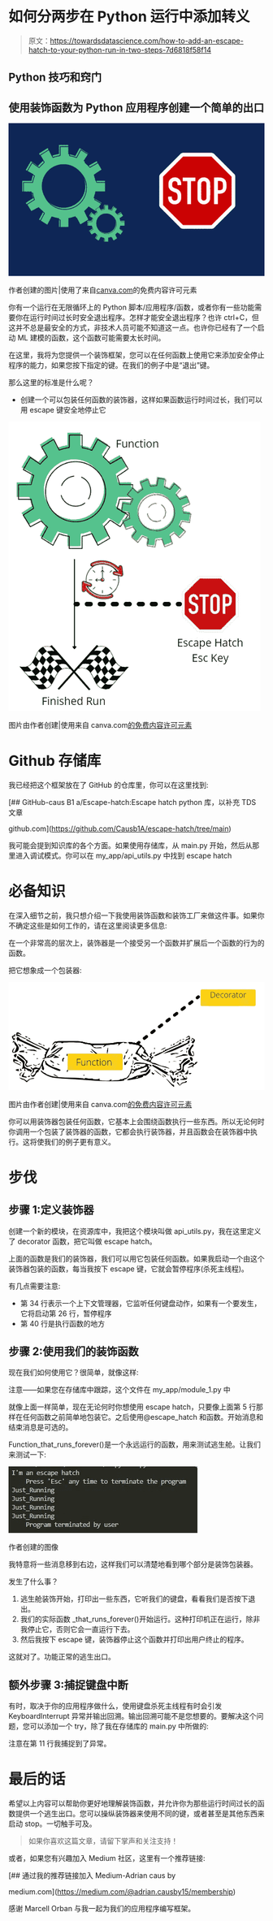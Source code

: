 # 如何分两步在 Python 运行中添加转义

> 原文：<https://towardsdatascience.com/how-to-add-an-escape-hatch-to-your-python-run-in-two-steps-7d6818f58f14>

## Python 技巧和窍门

## 使用装饰函数为 Python 应用程序创建一个简单的出口

![](img/5de5e338d1521db06bbb5087f17ad2aa.png)

作者创建的图片|使用了来自[canva.com](http://canva.com/)的免费内容许可元素

你有一个运行在无限循环上的 Python 脚本/应用程序/函数，或者你有一些功能需要你在运行时间过长时安全退出程序。怎样才能安全退出程序？也许 ctrl+C，但这并不总是最安全的方式，非技术人员可能不知道这一点。也许你已经有了一个启动 ML 建模的函数，这个函数可能需要太长时间。

在这里，我将为您提供一个装饰框架，您可以在任何函数上使用它来添加安全停止程序的能力，如果您按下指定的键。在我们的例子中是“退出”键。

那么这里的标准是什么呢？

*   创建一个可以包装任何函数的装饰器，这样如果函数运行时间过长，我们可以用 escape 键安全地停止它

![](img/f287087f57a28529505d8cd5fd386c68.png)

图片由作者创建|使用来自 canva.com[的免费内容许可元素](http://canva.com/)

# Github 存储库

我已经把这个框架放在了 GitHub 的仓库里，你可以在这里找到:

[](https://github.com/Causb1A/escape-hatch/tree/main) [## GitHub-caus B1 a/Escape-hatch:Escape hatch python 库，以补充 TDS 文章

github.com](https://github.com/Causb1A/escape-hatch/tree/main) 

我可能会提到知识库的各个方面。如果使用存储库，从 main.py 开始，然后从那里进入调试模式。你可以在 my_app/api_utils.py 中找到 escape hatch

# 必备知识

在深入细节之前，我只想介绍一下我使用装饰函数和装饰工厂来做这件事。如果你不确定这些是如何工作的，请在这里阅读更多信息:

[](/decorators-in-python-9cf8ba95e8e7)  

在一个非常高的层次上，装饰器是一个接受另一个函数并扩展后一个函数的行为的函数。

把它想象成一个包装器:

![](img/55951d4aad0dbee59d36b38fcaa21dae.png)

图片由作者创建|使用来自 canva.com[的免费内容许可元素](http://canva.com/)

你可以用装饰器包装任何函数，它基本上会围绕函数执行一些东西。所以无论何时你调用一个包装了装饰器的函数，它都会执行装饰器，并且函数会在装饰器中执行。这将使我们的例子更有意义。

# 步伐

## 步骤 1:定义装饰器

创建一个新的模块，在资源库中，我把这个模块叫做 api_utils.py，我在这里定义了 decorator 函数，把它叫做 escape hatch。

上面的函数是我们的装饰器，我们可以用它包装任何函数。如果我启动一个由这个装饰器包装的函数，每当我按下 escape 键，它就会暂停程序(杀死主线程)。

有几点需要注意:

*   第 34 行表示一个上下文管理器，它监听任何键盘动作，如果有一个要发生，它将启动第 26 行，暂停程序
*   第 40 行是执行函数的地方

## 步骤 2:使用我们的装饰函数

现在我们如何使用它？很简单，就像这样:

注意——如果您在存储库中跟踪，这个文件在 my_app/module_1.py 中

就像上面一样简单，现在无论何时你想使用 escape hatch，只要像上面第 5 行那样在任何函数之前简单地包装它。之后使用@escape_hatch 和函数。开始消息和结束消息是可选的。

Function_that_runs_forever()是一个永远运行的函数，用来测试逃生舱。让我们来测试一下:

![](img/449abff923ac03dc9e052b268031dcfa.png)

作者创建的图像

我特意将一些消息移到右边，这样我们可以清楚地看到哪个部分是装饰包装器。

发生了什么事？

1.  逃生舱装饰开始，打印出一些东西，它听我们的键盘，看看我们是否按下退出。
2.  我们的实际函数 _that_runs_forever()开始运行。这种打印机正在运行，除非我停止它，否则它会一直运行下去。
3.  然后我按下 escape 键，装饰器停止这个函数并打印出用户终止的程序。

这就对了。功能正常的逃生出口。

## 额外步骤 3:捕捉键盘中断

有时，取决于你的应用程序做什么，使用键盘杀死主线程有时会引发 KeyboardInterrupt 异常并输出回溯。输出回溯可能不是您想要的。要解决这个问题，您可以添加一个 try，除了我在存储库的 main.py 中所做的:

注意在第 11 行我捕捉到了异常。

# 最后的话

希望以上内容可以帮助你更好地理解装饰函数，并允许你为那些运行时间过长的函数提供一个逃生出口。您可以操纵装饰器来使用不同的键，或者甚至是其他东西来启动 stop。一切触手可及。

> 如果你喜欢这篇文章，请留下掌声和关注支持！

或者，如果您有兴趣加入 Medium 社区，这里有一个推荐链接:

[](https://medium.com/@adrian.causby15/membership) [## 通过我的推荐链接加入 Medium-Adrian caus by

medium.com](https://medium.com/@adrian.causby15/membership) 

感谢 Marcell Orban 与我一起为我们的应用程序编写框架。
